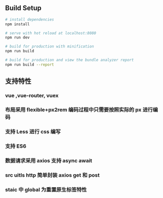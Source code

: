 ## Build Setup

```bash
# install dependencies
npm install

# serve with hot reload at localhost:8080
npm run dev

# build for production with minification
npm run build

# build for production and view the bundle analyzer report
npm run build --report
```

## 支持特性

### vue ,vue-router, vuex

### 布局采用 flexible+px2rem 编码过程中只需要按照实际的 px 进行编码

### 支持 Less 进行 css 编写

### 支持 ES6

### 数据请求采用 axios 支持 async await

### src uitls http 简单封装 axios get 和 post

### staic 中 global 为重置原生标签特性
